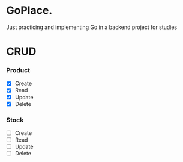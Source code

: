 # GoPlace.
Just practicing and implementing Go in a backend project for studies

# CRUD
### Product
- [x] Create
- [x] Read
- [x] Update
- [x] Delete

### Stock
- [ ] Create
- [ ] Read
- [ ] Update
- [ ] Delete